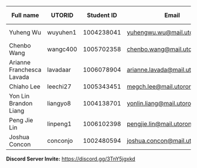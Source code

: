 
| Full name | UTORID |Student ID | Email | Best Way to Contact | Discord Username
|--|--|--| -- | -- | -- |
| Yuheng Wu | wuyuhen1 | 1004238041 | yuhengwu.wu@mail.utoronto.ca | Email or Discord, +8615766285225 | Yuheng(Johnny)#0669 |
|Chenbo Wang|wangc400|1005702358|chenbo.wang@mail.utoronto.ca|Email or Discord|David Wang#0005|
Arianne Franchesca Lavada | lavadaar | 1006078904 | arianne.lavada@mail.utoronto.ca | Email or Discord | AriRen#3892
Chiaho Lee | leechi27 | 1005343451 | megch.lee@mail.utoronto.ca | Email or Discord | Chiaho Lee#2022
Yon Lin Brandon Liang | liangyo8 | 1004138701 | yonlin.liang@mail.utoronto.ca | Email or Discord | Orion#5400
Peng Jie Lin |linpeng1 |1006102398 |pengjie.lin@mail.utoronto.ca | Email or Discord | ITS BOB#7780
Joshua Concon | conconjo | 1002480594 | joshua.concon@mail.utoronto.ca | Email or Discord | genericKpopPFP#8667

**Discord Server Invite:**  https://discord.gg/3TnY5jgxkd

